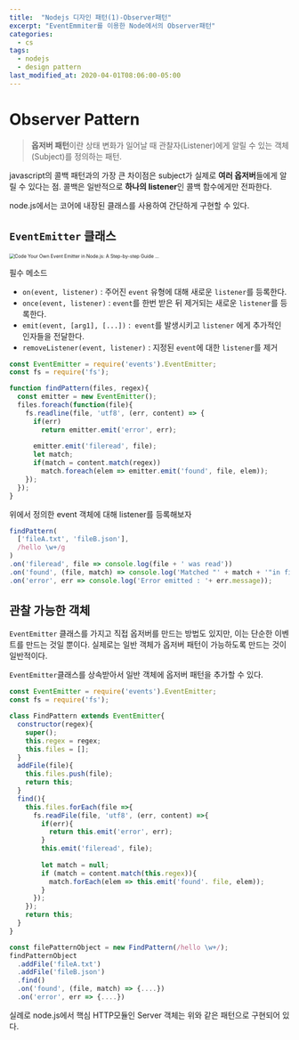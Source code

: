 ```yaml
---
title:  "Nodejs 디자인 패턴(1)-Observer패턴"
excerpt: "EventEmmiter를 이용한 Node에서의 Observer패턴"
categories:
  - cs
tags:
  - nodejs
  - design pattern
last_modified_at: 2020-04-01T08:06:00-05:00
---
```


# Observer Pattern

> **옵저버 패턴**이란 상태 변화가 일어날 때 관찰자(Listener)에게 알릴 수 있는 객체(Subject)를 정의하는 패턴.

javascript의 콜백 패턴과의 가장 큰 차이점은 subject가 실제로 **여러 옵저버**들에게 알릴 수 있다는 점. 콜백은 일반적으로 **하나의  listener**인 콜백 함수에게만 전파한다.

node.js에서는 코어에 내장된 클래스를 사용하여 간단하게 구현할 수 있다.

## `EventEmitter` 클래스

<img src="https://www.codeproject.com/KB/recipes/1277373/1_uWYzmc0WG5f0YIKm4ZdjJg.png" alt="Code Your Own Event Emitter in Node.js: A Step-by-step Guide ..." style="zoom:60%;" />

필수 메소드

- `on(event, listener)` : 주어진 `event` 유형에 대해 새로운 `listener`를 등록한다.
- `once(event, listener)` : `event`를 한번 받은 뒤 제거되는 새로운 `listener`를 등록한다.
- `emit(event, [arg1], [...])` :  `event`를 발생시키고 `listener` 에게 추가적인 인자들을 전달한다.
- `removeListener(event, listener)` : 지정된 `event`에 대한 `listener`를 제거

```javascript
const EventEmitter = require('events').EventEmitter;
const fs = require('fs');

function findPattern(files, regex){
  const emitter = new EventEmitter();
  files.foreach(function(file){
    fs.readline(file, 'utf8', (err, content) => {
      if(err)
        return emitter.emit('error', err);
      
      emitter.emit('fileread', file);
      let match;
      if(match = content.match(regex))
        match.foreach(elem => emitter.emit('found', file, elem));
    });
  });
}
```

위에서 정의한 event 객체에 대해 listener를 등록해보자

```javascript
findPattern(
  ['fileA.txt', 'fileB.json'],
  /hello \w+/g
)
.on('fileread', file => console.log(file + ' was read'))
.on('found', (file, match) => console.log('Matched "' + match + '"in file' + file))
.on('error', err => console.log('Error emitted : '+ err.message));
```

## 관찰 가능한 객체

`EventEmitter` 클래스를 가지고  직접 옵저버를 만드는 방법도 있지만, 이는 단순한 이벤트를 만드는 것일 뿐이다. 실제로는 일반 객체가 옵저버 패턴이 가능하도록 만드는 것이 일반적이다.

`EventEmitter`클래스를 상속받아서 일반 객체에 옵저버 패턴을 추가할 수 있다.

```javascript
const EventEmitter = require('events').EventEmitter;
const fs = require('fs');

class FindPattern extends EventEmitter{
  constructor(regex){
    super();
    this.regex = regex;
    this.files = [];
  }
  addFile(file){
    this.files.push(file);
    return this;
  }
  find(){
    this.files.forEach(file =>{
      fs.readFile(file, 'utf8', (err, content) =>{
        if(err){
          return this.emit('error', err);
        }
        this.emit('fileread', file);
        
        let match = null;
        if (match = content.match(this.regex)){
          match.forEach(elem => this.emit('found'. file, elem));
        }
      });
    });
    return this;
  }
}
```

```javascript
const filePatternObject = new FindPattern(/hello \w+/);
findPatternObject
  .addFile('fileA.txt')
  .addFile('fileB.json')
  .find()
  .on('found', (file, match) => {....})
  .on('error', err => {....})
```

실례로 node.js에서 핵심 HTTP모듈인 Server 객체는 위와 같은 패턴으로 구현되어 있다.